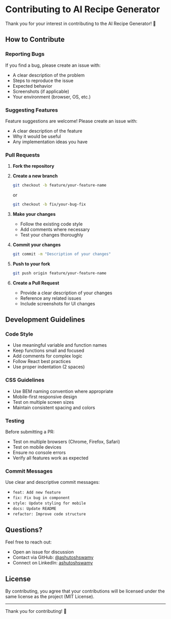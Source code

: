 # Contributing to AI Recipe Generator

Thank you for your interest in contributing to the AI Recipe Generator! 🎉

## How to Contribute

### Reporting Bugs

If you find a bug, please create an issue with:

- A clear description of the problem
- Steps to reproduce the issue
- Expected behavior
- Screenshots (if applicable)
- Your environment (browser, OS, etc.)

### Suggesting Features

Feature suggestions are welcome! Please create an issue with:

- A clear description of the feature
- Why it would be useful
- Any implementation ideas you have

### Pull Requests

1. **Fork the repository**

2. **Create a new branch**

   ```bash
   git checkout -b feature/your-feature-name
   ```

   or

   ```bash
   git checkout -b fix/your-bug-fix
   ```

3. **Make your changes**

   - Follow the existing code style
   - Add comments where necessary
   - Test your changes thoroughly

4. **Commit your changes**

   ```bash
   git commit -m "Description of your changes"
   ```

5. **Push to your fork**

   ```bash
   git push origin feature/your-feature-name
   ```

6. **Create a Pull Request**
   - Provide a clear description of your changes
   - Reference any related issues
   - Include screenshots for UI changes

## Development Guidelines

### Code Style

- Use meaningful variable and function names
- Keep functions small and focused
- Add comments for complex logic
- Follow React best practices
- Use proper indentation (2 spaces)

### CSS Guidelines

- Use BEM naming convention where appropriate
- Mobile-first responsive design
- Test on multiple screen sizes
- Maintain consistent spacing and colors

### Testing

Before submitting a PR:

- Test on multiple browsers (Chrome, Firefox, Safari)
- Test on mobile devices
- Ensure no console errors
- Verify all features work as expected

### Commit Messages

Use clear and descriptive commit messages:

- `feat: Add new feature`
- `fix: Fix bug in component`
- `style: Update styling for mobile`
- `docs: Update README`
- `refactor: Improve code structure`

## Questions?

Feel free to reach out:

- Open an issue for discussion
- Contact via GitHub: [@ashutoshswamy](https://github.com/ashutoshswamy)
- Connect on LinkedIn: [ashutoshswamy](https://linkedin.com/in/ashutoshswamy)

## License

By contributing, you agree that your contributions will be licensed under the same license as the project (MIT License).

---

Thank you for contributing! 🙏
